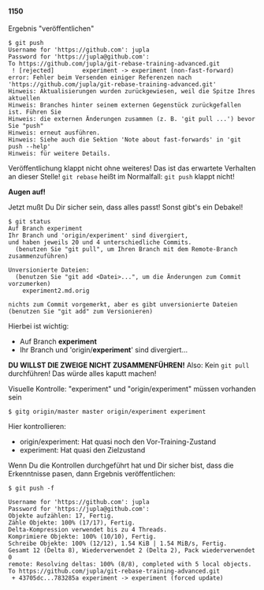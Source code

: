 #### 1150

Ergebnis "veröffentlichen"


```
$ git push
Username for 'https://github.com': jupla
Password for 'https://jupla@github.com': 
To https://github.com/jupla/git-rebase-training-advanced.git
 ! [rejected]        experiment -> experiment (non-fast-forward)
error: Fehler beim Versenden einiger Referenzen nach 'https://github.com/jupla/git-rebase-training-advanced.git'
Hinweis: Aktualisierungen wurden zurückgewiesen, weil die Spitze Ihres aktuellen
Hinweis: Branches hinter seinem externen Gegenstück zurückgefallen ist. Führen Sie
Hinweis: die externen Änderungen zusammen (z. B. 'git pull ...') bevor Sie "push"
Hinweis: erneut ausführen.
Hinweis: Siehe auch die Sektion 'Note about fast-forwards' in 'git push --help'
Hinweis: für weitere Details.
```

Veröffentlichung klappt nicht ohne weiteres!
Das ist das erwartete Verhalten an dieser Stelle!
`git rebase` heißt im Normalfall: `git push` klappt nicht!

**Augen auf!**

Jetzt mußt Du Dir sicher sein, dass alles passt!
Sonst gibt's ein Debakel!

```
$ git status
Auf Branch experiment
Ihr Branch und 'origin/experiment' sind divergiert,
und haben jeweils 20 und 4 unterschiedliche Commits.
  (benutzen Sie "git pull", um Ihren Branch mit dem Remote-Branch zusammenzuführen)

Unversionierte Dateien:
  (benutzen Sie "git add <Datei>...", um die Änderungen zum Commit vorzumerken)
	experiment2.md.orig

nichts zum Commit vorgemerkt, aber es gibt unversionierte Dateien
(benutzen Sie "git add" zum Versionieren)
```

Hierbei ist wichtig:
- Auf Branch **experiment**
- Ihr Branch und 'origin/**experiment**' sind divergiert...

**DU WILLST DIE ZWEIGE NICHT ZUSAMMENFÜHREN!** Also: Kein `git pull` durchführen!
Das würde alles kaputt machen!


Visuelle Kontrolle: "experiment" und "origin/experiment" müssen vorhanden sein

```
$ gitg origin/master master origin/experiment experiment
```

Hier kontrollieren:

- origin/experiment: Hat quasi noch den Vor-Training-Zustand
- experiment: Hat quasi den Zielzustand

Wenn Du die Kontrollen durchgeführt hat und Dir sicher bist,
dass die Erkenntnisse pasen, dann Ergebnis veröffentlichen:

```
$ git push -f

Username for 'https://github.com': jupla
Password for 'https://jupla@github.com': 
Objekte aufzählen: 17, Fertig.
Zähle Objekte: 100% (17/17), Fertig.
Delta-Kompression verwendet bis zu 4 Threads.
Komprimiere Objekte: 100% (10/10), Fertig.
Schreibe Objekte: 100% (12/12), 1.54 KiB | 1.54 MiB/s, Fertig.
Gesamt 12 (Delta 8), Wiederverwendet 2 (Delta 2), Pack wiederverwendet 0
remote: Resolving deltas: 100% (8/8), completed with 5 local objects.
To https://github.com/jupla/git-rebase-training-advanced.git
 + 43705dc...783285a experiment -> experiment (forced update)
```



